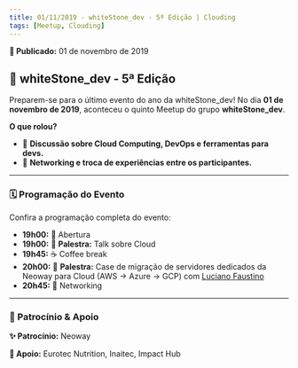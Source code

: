 ```yaml
---
title: 01/11/2019 - whiteStone_dev - 5ª Edição | Clouding
tags: [Meetup, Clouding]
---
```


**📅 Publicado:** 01 de novembro de 2019

## 💪 whiteStone_dev - 5ª Edição

Preparem-se para o último evento do ano da whiteStone_dev! No dia **01 de novembro de 2019**, aconteceu o quinto Meetup do grupo **whiteStone_dev**.

**O que rolou?**

* 💬 **Discussão sobre Cloud Computing, DevOps e ferramentas para devs.**
* 🔄 **Networking e troca de experiências entre os participantes.**

---

### 🗓️ Programação do Evento

Confira a programação completa do evento:

* **19h00:** 🚪 Abertura
* **19h00:** 🌟 **Palestra:** Talk sobre Cloud
* **19h45:** ☕ Coffee break
* **20h00:** 🌟 **Palestra:** Case de migração de servidores dedicados da Neoway para Cloud (AWS -> Azure -> GCP) com [Luciano Faustino](https://www.linkedin.com/in/lborguetti/)
* **20h45:** 🤝 Networking

---

### 🏢 Patrocínio & Apoio

**✨ Patrocínio:** Neoway

**🤝 Apoio:** Eurotec Nutrition, Inaitec, Impact Hub
